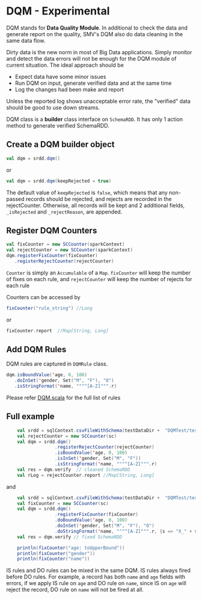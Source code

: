 # DQM - Experimental

DQM stands for **Data Quality Module**. In additional to check the data and generate report on the quality, SMV's DQM also do data cleaning in the same data flow.

Dirty data is the new norm in most of Big Data applications. Simply monitor and detect the data errors will not be enough for the DQM module of current situation. The ideal approach should be 

* Expect data have some minor issues
* Run DQM on input, generate verified data and at the same time
* Log the changes had been make and report

Unless the reported log shows unacceptable error rate, the "verified" data should be good to use down streams.

DQM class is a **builder** class interface on `SchemaRDD`. It has only 1 action method to generate verified SchemaRDD.

## Create a DQM builder object
```scala
val dqm = srdd.dqm()
```
or
```scala
val dqm = srdd.dqm(keepRejected = true)
``` 

The default value of `keepRejected` is `false`, which means that any non-passed records should be rejected, and rejects are recorded in the rejectCounter. Otherwise, all records will be kept and 2 additional fields, `_isRejected` and `_rejectReason`, are appended.

## Register DQM Counters
```scala
val fixCounter = new SCCounter(sparkContext)
val rejectCounter = new SCCounter(sparkContext)
dqm.registerFixCounter(fixCounter)
   .registerRejectCounter(rejectCounter)
```

`Counter` is simply an `Accumulable` of a `Map`. `fixCounter` will keep the number of fixes on each rule, and `rejectCounter` will keep the number of rejects for each rule

Counters can be accessed by 
```scala
fixCounter("rule_string") //Long
```
or 
```scala
fixCounter.report  //Map[String, Long]
```

## Add DQM Rules

DQM rules are captured in `DQMRule` class. 

```scala
dqm.isBoundValue('age, 0, 100)
   .doInSet('gender, Set("M", "F"), "O")
   .isStringFormat('name, """^[A-Z]""".r)
```

Please refer [DQM.scala](src/main/scala/org/tresamigos/smv/DQM.scala) for the full list of rules

## Full example
```scala
    val srdd = sqlContext.csvFileWithSchema(testDataDir +  "DQMTest/test1.csv")
    val rejectCounter = new SCCounter(sc)
    val dqm = srdd.dqm()
                  .registerRejectCounter(rejectCounter)
                  .isBoundValue('age, 0, 100)
                  .isInSet('gender, Set("M", "F"))
                  .isStringFormat('name, """^[A-Z]""".r)
    val res = dqm.verify  // cleaned SchemaRDD
    val rLog = rejectCounter.report //Map[String, Long]
```
and
```scala 
    val srdd = sqlContext.csvFileWithSchema(testDataDir +  "DQMTest/test1.csv")
    val fixCounter = new SCCounter(sc)
    val dqm = srdd.dqm()
                  .registerFixCounter(fixCounter)
                  .doBoundValue('age, 0, 100)
                  .doInSet('gender, Set("M", "F"), "O")
                  .doStringFormat('name, """^[A-Z]""".r, {s => "X_" + s})
    val res = dqm.verify // fixed SchemaRDD

    println(fixCounter("age: toUpperBound"))
    println(fixCounter("gender")) 
    println(fixCounter("name")) 
``` 

IS rules and DO rules can be mixed in the same DQM. IS rules always fired before DO rules. For example, a record has both `name` and `age` fields with errors, if we apply IS rule on `age` and DO rule on `name`, since IS on `age` will reject the record, DO rule on `name` will not be fired at all.
